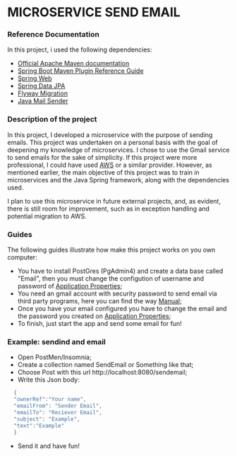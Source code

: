 # MICROSERVICE SEND EMAIL

### Reference Documentation
In this project, i used the following dependencies:

* [Official Apache Maven documentation](https://maven.apache.org/guides/index.html)
* [Spring Boot Maven Plugin Reference Guide](https://docs.spring.io/spring-boot/docs/3.2.2/maven-plugin/reference/html/)
* [Spring Web](https://docs.spring.io/spring-boot/docs/3.2.2/reference/htmlsingle/index.html#web)
* [Spring Data JPA](https://docs.spring.io/spring-boot/docs/3.2.2/reference/htmlsingle/index.html#data.sql.jpa-and-spring-data)
* [Flyway Migration](https://docs.spring.io/spring-boot/docs/3.2.2/reference/htmlsingle/index.html#howto.data-initialization.migration-tool.flyway)
* [Java Mail Sender](https://docs.spring.io/spring-boot/docs/3.2.2/reference/htmlsingle/index.html#io.email)
### Description of the project

In this project, I developed a microservice with the purpose of sending emails. This project was undertaken on a personal basis with the goal of deepening my knowledge of microservices. I chose to use the Gmail service to send emails for the sake of simplicity. If this project were more professional, I could have used [AWS](https://aws.amazon.com/) or a similar provider. However, as mentioned earlier, the main objective of this project was to train in microservices and the Java Spring framework, along with the dependencies used.

I plan to use this microservice in future external projects, and, as evident, there is still room for improvement, such as in exception handling and potential migration to AWS.
### Guides
The following guides illustrate how make this project works on you own computer:

* You have to install PostGres (PgAdmin4) and create a data base called "Email", then you must change the configution of username and password of [Application Properties](src/main/resources/application.properties);
* You need an gmail account with security password to send email via third party programs, here you can find the way [Manual](https://support.google.com/accounts/answer/185833);
* Once you have your email configured you have to change the email and the password you created on [Application Properties](src/main/resources/application.properties);
* To finish, just start the app and send some email for fun!

### Example: sendind and email

* Open PostMen/Insomnia;
* Create a collection named SendEmail or Something like that;
* Choose Post with this url http://localhost:8080/sendemail;
* Write this Json body:
``` java
  {
  "ownerRef":"Your name",
  "emailFrom": "Sender Email",
  "emailTo": "Reciever Email",
  "subject": "Example",
  "text":"Example"
  }
  ```
* Send it and have fun!
